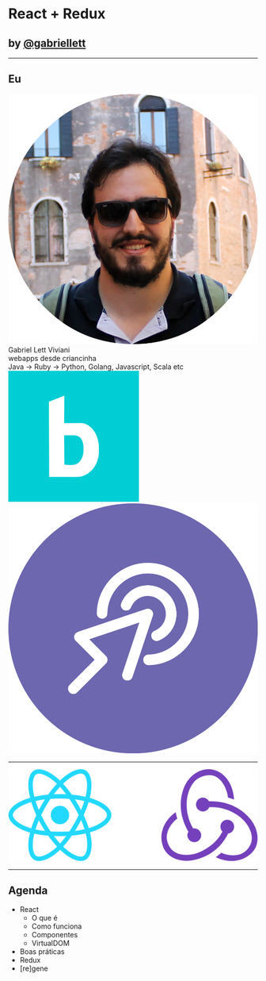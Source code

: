 # React + Redux

## <!-- .element: style="text-transform: lowercase;" --> by [@gabriellett](http://github.com/gabriellett)

------

## Eu

<div class="split">
  <div class="split-col-pic">
    <img class="img-profile" src="./img/me.png" />
  </div>
  <div class="split-col-info">
    Gabriel Lett Viviani<br/>
    webapps desde criancinha<br/>
    Java -> Ruby -> Python, Golang, Javascript, Scala etc
    <div class="split">
      <div class="split-col-50">
        <div class="imgs">
          <img class="img-company" src="./img/b-WhiteLogo-BGlb.png" />
        </div>
      </div>
      <div class="split-col-50">
        <div class="imgs">
          <img class="img-company" src="./img/testr_simbolo_negativo.png" />
        </div>
      </div>
    </div>  
  </div>
</div>  

------

<img src="img/react_redux_logo.png"/>

------

## Agenda

* React<!-- .element class="fragment" -->
  * O que é<!-- .element class="fragment" -->
  * Como funciona<!-- .element class="fragment" -->
  * Componentes<!-- .element class="fragment" -->
  * VirtualDOM<!-- .element class="fragment" -->
* Boas práticas<!-- .element class="fragment" -->
* Redux <!-- .element class="fragment" -->
* [re]gene <!-- .element class="fragment" -->

